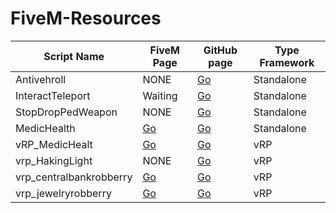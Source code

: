 # FiveM-Resources


Script Name | FiveM Page | GitHub page | Type Framework
------------|------------|-------------|---------------
Antivehroll | NONE | [Go](https://github.com/Dracke39/FiveM-Resources/tree/master/Antivehroll) | Standalone
InteractTeleport | Waiting | [Go](https://github.com/Dracke39/FiveM-Resources/tree/master/InteractTeleport) | Standalone
StopDropPedWeapon | NONE | [Go](https://github.com/Dracke39/FiveM-Resources/tree/master/StopDropPedWeapon) | Standalone
MedicHealth | [Go](https://forum.cfx.re/t/standalone-or-vrp-realese-medichealth/1012375/30) | [Go](https://github.com/Dracke39/FiveM-Resources/tree/master/MedicHealth) | Standalone
vRP_MedicHealt | [Go](https://forum.cfx.re/t/standalone-or-vrp-realese-medichealth/1012375/30) | [Go](https://github.com/Dracke39/FiveM-Resources/tree/master/vRP_MedicHealth) | vRP
vrp_HakingLight | NONE | [Go](https://github.com/Dracke39/FiveM-Resources/tree/master/vrp_HackingLight) | vRP
vrp_centralbankrobberry | [Go](https://forum.cfx.re/t/vrp-realese-vrp-centralbankrobberry/1011075) | [Go](https://github.com/Dracke39/FiveM-Resources/tree/master/vrp_centralbankrobberry) | vRP
vrp_jewelryrobberry | [Go](https://forum.cfx.re/t/vrp-realese-vrp-jewelryrobberry/1011666) | [Go](https://github.com/Dracke39/FiveM-Resources/tree/master/vrp_jewelryrobberry) | vRP
